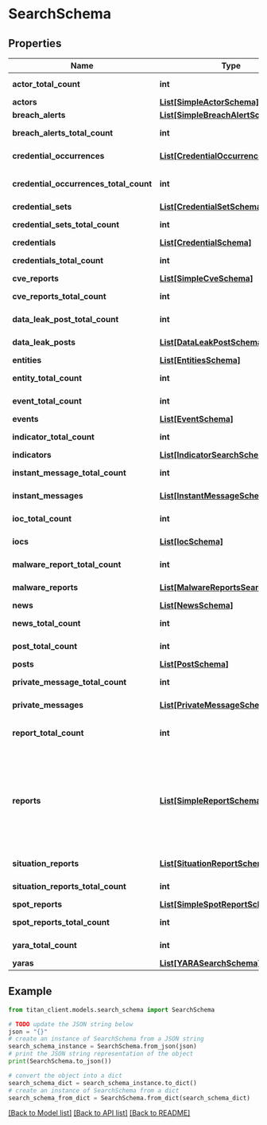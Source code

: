 # SearchSchema


## Properties

Name | Type | Description | Notes
------------ | ------------- | ------------- | -------------
**actor_total_count** | **int** | Total count of matched actors. | 
**actors** | [**List[SimpleActorSchema]**](SimpleActorSchema.md) | List of [Actors](#tag/Actors/paths/~1actors/get). | [optional] 
**breach_alerts** | [**List[SimpleBreachAlertSchema]**](SimpleBreachAlertSchema.md) | List of [Breach Alerts](#tag/Reports/paths/~1breachAlerts/get). | [optional] 
**breach_alerts_total_count** | **int** | Total count of matched breach alerts. | 
**credential_occurrences** | [**List[CredentialOccurrenceSchema]**](CredentialOccurrenceSchema.md) | List of [Credential occurrences](#tag/Credentials/paths/~1credentials~1occurrences/get). | [optional] 
**credential_occurrences_total_count** | **int** | Total count of matched credentials occurrences. | 
**credential_sets** | [**List[CredentialSetSchema]**](CredentialSetSchema.md) | List of [Credential sets](#tag/Credentials/paths/~1credentialSets/get). | [optional] 
**credential_sets_total_count** | **int** | Total count of matched credential sets. | 
**credentials** | [**List[CredentialSchema]**](CredentialSchema.md) | List of [Credentials](#tag/Credentials/paths/~1credentials/get). | [optional] 
**credentials_total_count** | **int** | Total count of matched credentials. | 
**cve_reports** | [**List[SimpleCveSchema]**](SimpleCveSchema.md) | List of [Cve Reports](#tag/Vulnerabilities/paths/~1cve~1reports/get). | [optional] 
**cve_reports_total_count** | **int** | Total count of matched vulnerability reports. | 
**data_leak_post_total_count** | **int** | Total count of matched data leak posts. | 
**data_leak_posts** | [**List[DataLeakPostSchema]**](DataLeakPostSchema.md) | List of [Data Leak Blogs](#tag/Data-Leak-Blogs/paths/~1dataleak~1posts/get). | [optional] 
**entities** | [**List[EntitiesSchema]**](EntitiesSchema.md) | List of [Entities](#tag/Entities/paths/~1entities/get). | [optional] 
**entity_total_count** | **int** | Total count of matched entities. | 
**event_total_count** | **int** | Total count of matched events. | 
**events** | [**List[EventSchema]**](EventSchema.md) | List of [Events](#tag/Events/paths/~1events/get). | [optional] 
**indicator_total_count** | **int** | Total count of matched indicators. | 
**indicators** | [**List[IndicatorSearchSchema]**](IndicatorSearchSchema.md) | List of [Indicators](#tag/Indicators/paths/~1indicators/get). | [optional] 
**instant_message_total_count** | **int** | Total count of matched instant messages. | 
**instant_messages** | [**List[InstantMessageSchema]**](InstantMessageSchema.md) | List of [Instant Messages](#tag/Messaging-Services/paths/~1messagingServices~1instantMessages/get). | [optional] 
**ioc_total_count** | **int** | Total count of matched IOCs. | 
**iocs** | [**List[IocSchema]**](IocSchema.md) | List of [Indicators of compromise](#tag/Indicators/paths/~1indicators/get). | [optional] 
**malware_report_total_count** | **int** | Total count of matched malware reports. | 
**malware_reports** | [**List[MalwareReportsSearchSchema]**](MalwareReportsSearchSchema.md) | List of [Malware Reports](#tag/Malware/paths/~1malwareReports/get). | [optional] 
**news** | [**List[NewsSchema]**](NewsSchema.md) | List of [News](#tag/News/paths/~1news/get). | [optional] 
**news_total_count** | **int** | Total count of matched news. | 
**post_total_count** | **int** | Total count of matched posts. | 
**posts** | [**List[PostSchema]**](PostSchema.md) | List of [Posts](#tag/Forums/paths/~1posts/get). | [optional] 
**private_message_total_count** | **int** | Total count of matched private messages. | 
**private_messages** | [**List[PrivateMessageSchema]**](PrivateMessageSchema.md) | List of [PrivateMessages](#tag/Forums/paths/~1privateMessages/get). | [optional] 
**report_total_count** | **int** | Total count of matched information or fintel reports. | 
**reports** | [**List[SimpleReportSchema]**](SimpleReportSchema.md) | List of [Information Reports] or [Fintel Reports]() ordered by creation time descending.  In version 1.3.0 reports also include new field &#x60;actorSubjectOfReport&#x60; with actors, mentioned in report subject. | [optional] 
**situation_reports** | [**List[SituationReportSchema]**](SituationReportSchema.md) | List of [Situation Reports](#tag/Global-Search/paths/~1search/get). | [optional] 
**situation_reports_total_count** | **int** | Total count of matched situation reports. | 
**spot_reports** | [**List[SimpleSpotReportSchema]**](SimpleSpotReportSchema.md) | List of [Spot Reports](#tag/Reports/paths/~1spotReports/get). | [optional] 
**spot_reports_total_count** | **int** | Total count of matched spot reports. | 
**yara_total_count** | **int** | Total count of matched yaras. | 
**yaras** | [**List[YARASearchSchema]**](YARASearchSchema.md) | List of [YARA](#tag/YARA/paths/~1yara/get). | [optional] 

## Example

```python
from titan_client.models.search_schema import SearchSchema

# TODO update the JSON string below
json = "{}"
# create an instance of SearchSchema from a JSON string
search_schema_instance = SearchSchema.from_json(json)
# print the JSON string representation of the object
print(SearchSchema.to_json())

# convert the object into a dict
search_schema_dict = search_schema_instance.to_dict()
# create an instance of SearchSchema from a dict
search_schema_from_dict = SearchSchema.from_dict(search_schema_dict)
```
[[Back to Model list]](../README.md#documentation-for-models) [[Back to API list]](../README.md#documentation-for-api-endpoints) [[Back to README]](../README.md)


